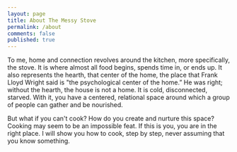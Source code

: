 ```yaml
---
layout: page
title: About The Messy Stove
permalink: /about
comments: false
published: true
---
```


To me, home and connection revolves around the kitchen, more specifically, the stove.  It is where almost all food begins, spends time in, or ends up.  It also represents the hearth, that center of the home, the place that Frank Lloyd Wright said is "the psychological center of the home.” He was right; without the hearth, the house is not a home.  It is cold, disconnected, starved.  With it, you have a centered, relational space around which a group of people can gather and be nourished. 

But what if you can't cook?  How do you create and nurture this space?  Cooking may seem to be an impossible feat. If this is you, you are in the right place. I will show you how to cook, step by step, never assuming that you know something.  
